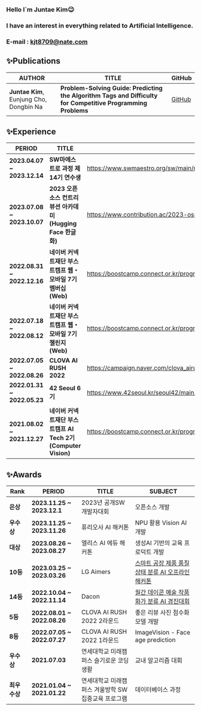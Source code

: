 
### Hello I`m Juntae Kim😉
### I have an interest in everything related to Artificial Intelligence.
### E-mail : kjt8709@nate.com

<!--
### ✨Tech Stack

#### AI

<img alt="Python" src ="https://img.shields.io/badge/Python-3776AB.svg?&style=for-the-badge&logo=Python&logoColor=white"/> 
<img alt="PyTorch" src ="https://img.shields.io/badge/PyTorch-EE4C2C.svg?&style=for-the-badge&logo=PyTorch&logoColor=white"/>

#### WEB

<img alt="JavaScript" src ="https://img.shields.io/badge/JavaScript-F7DF1E.svg?&style=for-the-badge&logo=JavaScript&logoColor=white"/> <img alt="TypeScript" src ="https://img.shields.io/badge/TypeScript-3178C6.svg?&style=for-the-badge&logo=TypeScript&logoColor=white"/>

<img alt="React" src ="https://img.shields.io/badge/React-61DAFB.svg?&style=for-the-badge&logo=React&logoColor=white"/> <img alt="Next.js" src ="https://img.shields.io/badge/Next.js-000000.svg?&style=for-the-badge&logo=Next.js&logoColor=white"/> <img alt="D3.js" src ="https://img.shields.io/badge/D3.js-F9A03C.svg?&style=for-the-badge&logo=D3.js&logoColor=white"/>

<img alt="Node.js" src ="https://img.shields.io/badge/Node.js-339933.svg?&style=for-the-badge&logo=Node.js&logoColor=white"/>

<img alt="Socket.io" src ="https://img.shields.io/badge/Socket.io-010101.svg?&style=for-the-badge&logo=Socket.io&logoColor=white"/>

<img alt="MySQL" src ="https://img.shields.io/badge/MySQL-4479A1.svg?&style=for-the-badge&logo=MySQL&logoColor=white"/> <img alt="Oracle" src ="https://img.shields.io/badge/Oracle-F80000.svg?&style=for-the-badge&logo=Oracle&logoColor=white"/> 

#### OTHERS

<img alt="Linux" src ="https://img.shields.io/badge/Linux-FCC624.svg?&style=for-the-badge&logo=Linux&logoColor=white"/> <img alt="Ubuntu" src ="https://img.shields.io/badge/Ubuntu-E95420.svg?&style=for-the-badge&logo=Ubuntu&logoColor=white"/>

<img alt="Docker" src ="https://img.shields.io/badge/Docker-2496ED.svg?&style=for-the-badge&logo=Docker&logoColor=white"/>

<img alt="C" src ="https://img.shields.io/badge/C-A8B9CC.svg?&style=for-the-badge&logo=C&logoColor=white"/>

-->

## ✨Publications

| AUTHOR | TITLE | GitHub |
| ------- | ------- | ------- |
| **Juntae Kim**, Eunjung Cho, Dongbin Na | **Problem-Solving Guide: Predicting the Algorithm Tags and Difficulty for Competitive Programming Problems** | [GitHub](https://github.com/sronger/PSG_Predicting_Algorithm_Tags_and_Difficulty) |

## ✨Experience

| PERIOD | TITLE |  |
| ------- | ------- | ------- |
| **2023.04.07 ~ 2023.12.14** | **SW마에스트로 과정 제14기 연수생** | https://www.swmaestro.org/sw/main/main.do |
| **2023.07.08 ~ 2023.10.07** | **2023 오픈소스 컨트리뷰션 아카데미(Hugging Face 한글화)** | https://www.contribution.ac/2023-ossca |
| **2022.08.31 ~ 2022.12.16** | **네이버 커넥트재단 부스트캠프 웹・모바일 7기 멤버십(Web)** | https://boostcamp.connect.or.kr/program_wm.html |
| **2022.07.18 ~ 2022.08.12** | **네이버 커넥트재단 부스트캠프 웹・모바일 7기 챌린지(Web)** | https://boostcamp.connect.or.kr/program_wm.html |
| **2022.07.05 ~ 2022.08.26** | **CLOVA AI RUSH 2022** | https://campaign.naver.com/clova_airush/ |
| **2022.01.31 ~ 2022.05.23** | **42 Seoul 6기** | https://www.42seoul.kr/seoul42/main/view |
| **2021.08.02 ~ 2021.12.27** | **네이버 커넥트재단 부스트캠프 AI Tech 2기 (Computer Vision)** | https://boostcamp.connect.or.kr/program_ai.html |

## ✨Awards

| Rank | PERIOD | TITLE | SUBJECT |
| ------- | ------- | ------- |  ------- |
|  **은상** | **2023.11.25 ~ 2023.12.1** | 2023년 공개SW 개발자대회 | 오픈소스 개발 |
|  **우수상** | **2023.11.25 ~ 2023.11.26** | 퓨리오사 AI 해커톤 | NPU 활용 Vision AI 개발 |
|  **대상** | **2023.08.26 ~ 2023.08.27** | 엘리스 AI 에듀 해커톤 | 생성AI 기반의 교육 프로덕트 개발 |
|  **10등** | **2023.03.25 ~ 2023.03.26** | LG Aimers | [스마트 공장 제품 품질 상태 분류 AI 오프라인 해커톤](https://dacon.io/competitions/official/236080/overview/description) |
|  **14등** | **2022.10.04 ~ 2022.11.14** | Dacon | [월간 데이콘 예술 작품 화가 분류 AI 경진대회](https://dacon.io/competitions/official/236006/overview/rules) |
|  **5등** | **2022.08.01 ~ 2022.08.26** | CLOVA AI RUSH 2022 2라운드 | 좋은 리뷰 사진 점수화 모델 개발 |
|  **8등** | **2022.07.05 ~ 2022.07.27** | CLOVA AI RUSH 2022 1라운드 | ImageVision - Face age prediction |
|  **우수상** | **2021.07.03** | 연세대학교 미래캠퍼스 슬기로운 코딩생활 | 교내 알고리즘 대회 |
|  **최우수상** | **2021.01.04 ~ 2021.01.22** | 연세대학교 미래캠퍼스 겨울방학 SW집중교육 프로그램 | 데이터베이스 과정 |

